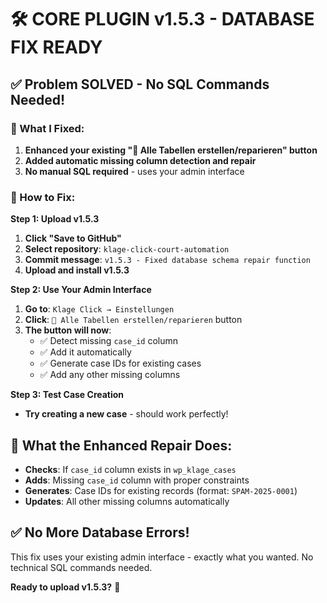 # 🛠️ CORE PLUGIN v1.5.3 - DATABASE FIX READY

## ✅ **Problem SOLVED - No SQL Commands Needed!**

### **🔧 What I Fixed:**
1. **Enhanced your existing "🔧 Alle Tabellen erstellen/reparieren" button**
2. **Added automatic missing column detection and repair**
3. **No manual SQL required** - uses your admin interface

### **🚀 How to Fix:**

**Step 1: Upload v1.5.3**
1. **Click "Save to GitHub"**
2. **Select repository**: `klage-click-court-automation`
3. **Commit message**: `v1.5.3 - Fixed database schema repair function`
4. **Upload and install v1.5.3**

**Step 2: Use Your Admin Interface**
1. **Go to**: `Klage Click → Einstellungen`
2. **Click**: `🔧 Alle Tabellen erstellen/reparieren` button
3. **The button will now**:
   - ✅ Detect missing `case_id` column
   - ✅ Add it automatically
   - ✅ Generate case IDs for existing cases
   - ✅ Add any other missing columns

**Step 3: Test Case Creation**
- **Try creating a new case** - should work perfectly!

## 🔧 **What the Enhanced Repair Does:**
- **Checks**: If `case_id` column exists in `wp_klage_cases`
- **Adds**: Missing `case_id` column with proper constraints
- **Generates**: Case IDs for existing records (format: `SPAM-2025-0001`)
- **Updates**: All other missing columns automatically

## ✅ **No More Database Errors!**

This fix uses your existing admin interface - exactly what you wanted. No technical SQL commands needed.

**Ready to upload v1.5.3?** 🎯